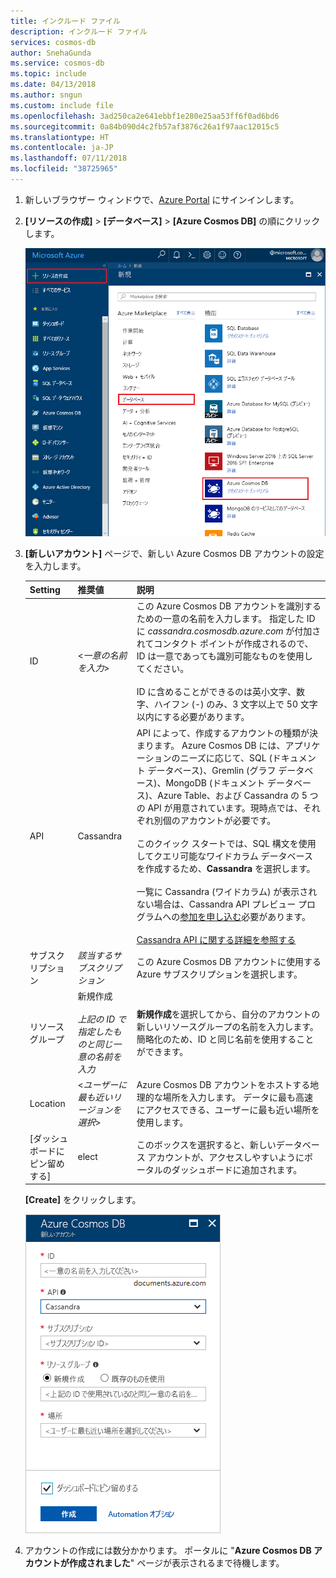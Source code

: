 ```yaml
---
title: インクルード ファイル
description: インクルード ファイル
services: cosmos-db
author: SnehaGunda
ms.service: cosmos-db
ms.topic: include
ms.date: 04/13/2018
ms.author: sngun
ms.custom: include file
ms.openlocfilehash: 3ad250ca2e641ebbf1e280e25aa53ff6f0ad6bd6
ms.sourcegitcommit: 0a84b090d4c2fb57af3876c26a1f97aac12015c5
ms.translationtype: HT
ms.contentlocale: ja-JP
ms.lasthandoff: 07/11/2018
ms.locfileid: "38725965"
---
```

1. 新しいブラウザー ウィンドウで、[Azure Portal](https://portal.azure.com/) にサインインします。
2. **[リソースの作成]** > **[データベース]** > **[Azure Cosmos DB]** の順にクリックします。
   
   ![Azure Portal の [データベース] ウィンドウ](./media/cosmos-db-create-dbaccount-cassandra/create-nosql-db-databases-json-tutorial-1.png)

3. **[新しいアカウント]** ページで、新しい Azure Cosmos DB アカウントの設定を入力します。 
 
    Setting|推奨値|説明
    ---|---|---
    ID|<*一意の名前を入力*>|この Azure Cosmos DB アカウントを識別するための一意の名前を入力します。 指定した ID に *cassandra.cosmosdb.azure.com* が付加されてコンタクト ポイントが作成されるので、ID は一意であっても識別可能なものを使用してください。<br><br>ID に含めることができるのは英小文字、数字、ハイフン (-) のみ、3 文字以上で 50 文字以内にする必要があります。
    API|Cassandra|API によって、作成するアカウントの種類が決まります。 Azure Cosmos DB には、アプリケーションのニーズに応じて、SQL (ドキュメント データベース)、Gremlin (グラフ データベース)、MongoDB (ドキュメント データベース)、Azure Table、および Cassandra の 5 つの API が用意されています。現時点では、それぞれ別個のアカウントが必要です。 <br><br>このクイック スタートでは、SQL 構文を使用してクエリ可能なワイドカラム データベースを作成するため、**Cassandra** を選択します。<br><br>一覧に Cassandra (ワイドカラム) が表示されない場合は、Cassandra API プレビュー プログラムへの[参加を申し込む](../articles/cosmos-db/cassandra-introduction.md#sign-up-now)必要があります。<br><br> [Cassandra API に関する詳細を参照する](../articles/cosmos-db/cassandra-introduction.md)|
    サブスクリプション|*該当するサブスクリプション*|この Azure Cosmos DB アカウントに使用する Azure サブスクリプションを選択します。 
    リソース グループ|新規作成<br><br>*上記の ID で指定したものと同じ一意の名前を入力*|**新規作成**を選択してから、自分のアカウントの新しいリソースグループの名前を入力します。 簡略化のため、ID と同じ名前を使用することができます。 
    Location|<*ユーザーに最も近いリージョンを選択*>|Azure Cosmos DB アカウントをホストする地理的な場所を入力します。 データに最も高速にアクセスできる、ユーザーに最も近い場所を使用します。
    [ダッシュボードにピン留めする] | elect | このボックスを選択すると、新しいデータベース アカウントが、アクセスしやすいようにポータルのダッシュボードに追加されます。

    **[Create]** をクリックします。

    ![Azure Cosmos DB の新しいアカウント ページ](./media/cosmos-db-create-dbaccount-cassandra/azure-cosmos-db-create-new-account.png)

4. アカウントの作成には数分かかります。 ポータルに "**Azure Cosmos DB アカウントが作成されました**" ページが表示されるまで待機します。

